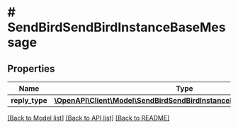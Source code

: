 # # SendBirdSendBirdInstanceBaseMessage

## Properties

Name | Type | Description | Notes
------------ | ------------- | ------------- | -------------
**reply_type** | [**\OpenAPI\Client\Model\SendBirdSendBirdInstanceBaseMessageReplyType**](SendBirdSendBirdInstanceBaseMessageReplyType.md) |  | [optional]

[[Back to Model list]](../../README.md#models) [[Back to API list]](../../README.md#endpoints) [[Back to README]](../../README.md)
